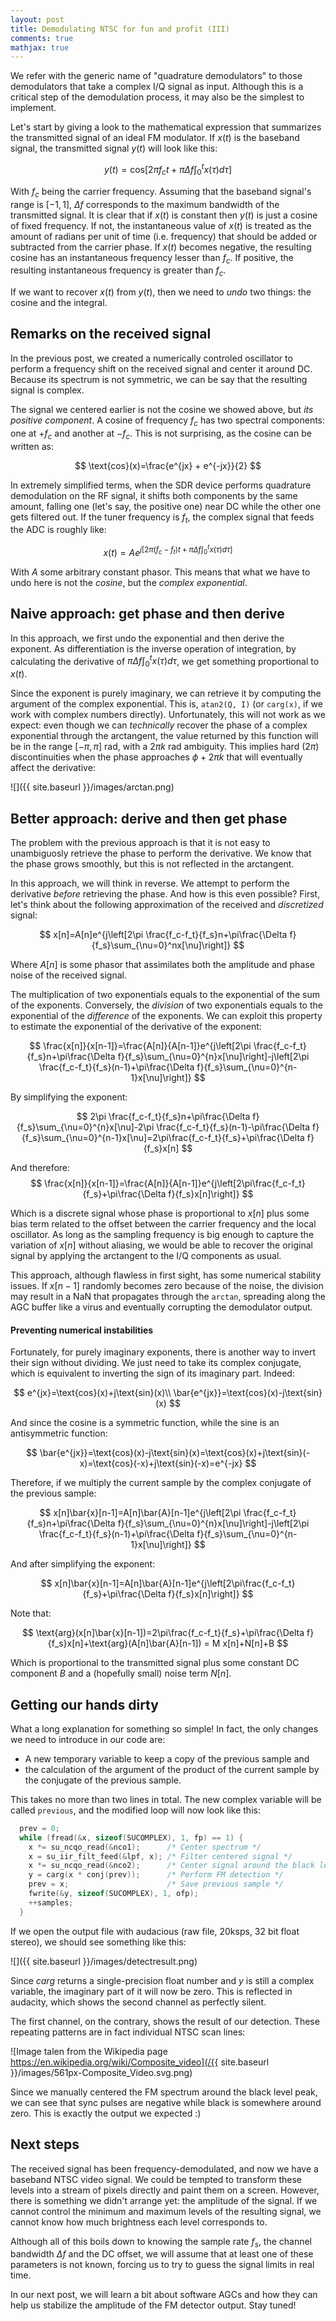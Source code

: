 ```yaml
---
layout: post
title: Demodulating NTSC for fun and profit (III)
comments: true
mathjax: true
---
```


We refer with the generic name of "quadrature demodulators" to those demodulators that take a complex I/Q signal as input. Although this is a critical step of the demodulation process, it may also be the simplest to implement.

Let's start by giving a look to the mathematical expression that summarizes the transmitted signal of an ideal FM modulator. If $x(t)$ is the baseband signal, the transmitted signal $y(t)$ will look like this:

$$
y(t)=\text{cos}\left[2\pi f_ct+\pi\Delta f\int_0^tx(\tau)d\tau\right]
$$

With $f_c$ being the carrier frequency. Assuming that the baseband signal's range is $[-1, 1]$, $\Delta f$ corresponds to the maximum bandwidth of the transmitted signal. It is clear that if $x(t)$ is constant then $y(t)$ is just a cosine of fixed frequency. If not, the instantaneous value of $x(t)$ is treated as the amount of radians per unit of time (i.e. frequency) that should be added or subtracted from the carrier phase. If $x(t)$ becomes negative, the resulting cosine has an instantaneous frequency lesser than $f_c$. If positive, the resulting instantaneous frequency is greater than $f_c$. 

If we want to recover $x(t)$ from $y(t)$, then we need to _undo_ two things: the cosine and the integral.

## Remarks on the received signal
In the previous post, we created a numerically controled oscillator to perform a frequency shift on the received signal and center it around DC. Because its spectrum is not symmetric, we can be say that the resulting signal is complex.

The signal we centered earlier is not the cosine we showed above, but _its positive component_. A cosine of frequency $f_c$ has two spectral components: one at $+f_c$ and another at $-f_c$. This is not surprising, as the cosine can be written as:

$$
\text{cos}(x)=\frac{e^{jx} + e^{-jx}}{2}
$$

In extremely simplified terms, when the SDR device performs quadrature demodulation on the RF signal, it shifts both components by the same amount, falling one (let's say, the positive one) near DC while the other one gets filtered out. If the tuner frequency is $f_t$, the complex signal that feeds the ADC is roughly like:

$$
x(t)=Ae^{j\left[2\pi (f_c-f_t)t+\pi\Delta f\int_0^tx(\tau)d\tau\right]}
$$

With $A$ some arbitrary constant phasor. This means that what we have to undo here is not the _cosine_, but the _complex exponential_.

## Naive approach: get phase and then derive
In this approach, we first undo the exponential and then derive the exponent. As differentiation is the inverse operation of integration, by calculating the derivative of $\pi\Delta f\int_0^tx(\tau)d\tau$, we get something proportional to $x(t)$.

Since the exponent is purely imaginary, we can retrieve it by computing the argument of the complex exponential. This is, `atan2(Q, I)` (or `carg(x)`, if we work with complex numbers directly). Unfortunately, this will not work as we expect: even though we can _technically_ recover the phase of a complex exponential through the arctangent, the value returned by this function will be in the range $[-\pi,\pi]$ rad, with a $2\pi k$ rad ambiguity. This implies hard ($2\pi$) discontinuities when the phase approaches $\phi+2\pi k$ that will eventually affect the derivative:

![]({{ site.baseurl }}/images/arctan.png)  

## Better approach: derive and then get phase
The problem with the previous approach is that it is not easy to unambiguosly retrieve the phase to perform the derivative. We know that the phase grows smoothly, but this is not reflected in the arctangent.

In this approach, we will think in reverse. We attempt to perform the derivative _before_ retrieving the phase. And how is this even possible? First, let's think about the following approximation of the received and _discretized_ signal:

$$
x[n]=A[n]e^{j\left[2\pi \frac{f_c-f_t}{f_s}n+\pi\frac{\Delta f}{f_s}\sum_{\nu=0}^nx[\nu]\right]}
$$

Where $A[n]$ is some phasor that assimilates both the amplitude and phase noise of the received signal.

The multiplication of two exponentials equals to the exponential of the sum of the exponents. Conversely, the _division_ of two exponentials equals to the exponential of the _difference_ of the exponents. We can exploit this property to estimate the exponential of the derivative of the exponent:

$$
\frac{x[n]}{x[n-1]}=\frac{A[n]}{A[n-1]}e^{j\left[2\pi \frac{f_c-f_t}{f_s}n+\pi\frac{\Delta f}{f_s}\sum_{\nu=0}^{n}x[\nu]\right]-j\left[2\pi \frac{f_c-f_t}{f_s}(n-1)+\pi\frac{\Delta f}{f_s}\sum_{\nu=0}^{n-1}x[\nu]\right]}
$$

By simplifying the exponent:

$$
2\pi \frac{f_c-f_t}{f_s}n+\pi\frac{\Delta f}{f_s}\sum_{\nu=0}^{n}x[\nu]-2\pi \frac{f_c-f_t}{f_s}(n-1)-\pi\frac{\Delta f}{f_s}\sum_{\nu=0}^{n-1}x[\nu]=2\pi\frac{f_c-f_t}{f_s}+\pi\frac{\Delta f}{f_s}x[n]
$$

And therefore:
$$
\frac{x[n]}{x[n-1]}=\frac{A[n]}{A[n-1]}e^{j\left[2\pi\frac{f_c-f_t}{f_s}+\pi\frac{\Delta f}{f_s}x[n]\right]}
$$

Which is a discrete signal whose phase is proportional to $x[n]$ plus some bias term related to the offset between the carrier frequency and the local oscillator. As long as the sampling frequency is big enough to capture the variation of $x[n]$ without aliasing, we would be able to recover the original signal by applying the arctangent to the I/Q components as usual.

This approach, although flawless in first sight, has some numerical stability issues. If $x[n-1]$  randomly becomes zero because of the noise, the division may result in a NaN that propagates through the `arctan`, spreading along the AGC buffer like a virus and eventually corrupting the demodulator output. 

#### Preventing numerical instabilities
Fortunately, for purely imaginary exponents, there is another way to invert their sign without dividing. We just need to take its complex conjugate, which is equivalent to inverting the sign of its imaginary part. Indeed:

$$
e^{jx}=\text{cos}(x)+j\text{sin}(x)\\
\bar{e^{jx}}=\text{cos}(x)-j\text{sin}(x)
$$

And since the cosine is a symmetric function, while the sine is an antisymmetric function:

$$
\bar{e^{jx}}=\text{cos}(x)-j\text{sin}(x)=\text{cos}(x)+j\text{sin}(-x)=\text{cos}(-x)+j\text{sin}(-x)=e^{-jx}
$$

Therefore, if we multiply the current sample by the complex conjugate of the previous sample:

$$
x[n]\bar{x}[n-1]=A[n]\bar{A}[n-1]e^{j\left[2\pi \frac{f_c-f_t}{f_s}n+\pi\frac{\Delta f}{f_s}\sum_{\nu=0}^{n}x[\nu]\right]-j\left[2\pi \frac{f_c-f_t}{f_s}(n-1)+\pi\frac{\Delta f}{f_s}\sum_{\nu=0}^{n-1}x[\nu]\right]}
$$

And after simplifying the exponent:

$$
x[n]\bar{x}[n-1]=A[n]\bar{A}[n-1]e^{j\left[2\pi\frac{f_c-f_t}{f_s}+\pi\frac{\Delta f}{f_s}x[n]\right]}
$$

Note that:

$$
\text{arg}(x[n]\bar{x}[n-1])=2\pi\frac{f_c-f_t}{f_s}+\pi\frac{\Delta f}{f_s}x[n]+\text{arg}(A[n]\bar{A}[n-1]) = M x[n]+N[n]+B
$$

Which is proportional to the transmitted signal plus some constant DC component $B$ and a (hopefully small) noise term $N[n]$.

## Getting our hands dirty
What a long explanation for something so simple! In fact, the only changes we need to introduce in our code are:

* A new temporary variable to keep a copy of the previous sample and
* the calculation of the argument of the product of the current sample by the conjugate of the previous sample.

This takes no more than two lines in total. The new complex variable will be called `previous`, and the modified loop will now look like this:

```c
  prev = 0;
  while (fread(&x, sizeof(SUCOMPLEX), 1, fp) == 1) {
    x *= su_ncqo_read(&nco1);      /* Center spectrum */
    x = su_iir_filt_feed(&lpf, x); /* Filter centered signal */
    x *= su_ncqo_read(&nco2);      /* Center signal around the black level peak */
    y = carg(x * conj(prev));      /* Perform FM detection */
    prev = x;                      /* Save previous sample */
    fwrite(&y, sizeof(SUCOMPLEX), 1, ofp);
    ++samples;
  }
```

If we open the output file with audacious (raw file, 20ksps, 32 bit float stereo), we should see something like this:

![]({{ site.baseurl }}/images/detectresult.png) 

Since $carg$ returns a single-precision float number and $y$ is still a complex variable, the imaginary part of it will now be zero. This is reflected in audacity, which shows the second channel as perfectly silent. 

The first channel, on the contrary, shows the result of our detection. These repeating patterns are in fact individual NTSC scan lines:

![Image talen from the Wikipedia page https://en.wikipedia.org/wiki/Composite_video](/{{ site.baseurl }}/images/561px-Composite_Video.svg.png) 

Since we manually centered the FM spectrum around the black level peak, we can see that sync pulses are negative while black is somewhere around zero. This is exactly the output we expected :)

## Next steps
The received signal has been frequency-demodulated, and now we have a baseband NTSC video signal. We could be tempted to transform these levels into a stream of pixels directly and paint them on a screen. However, there is something we didn't arrange yet: the amplitude of the signal. If we cannot control the minimum and maximum levels of the resulting signal, we cannot know how much brightness each level corresponds to.

Although all of this boils down to knowing the sample rate $f_s$, the channel bandwidth $\Delta f$ and the DC offset, we will assume that at least one of these parameters is not known, forcing us to try to guess the signal limits in real time.

In our next post, we will learn a bit about software AGCs and how they can help us stabilize the amplitude of the FM detector output. Stay tuned!
